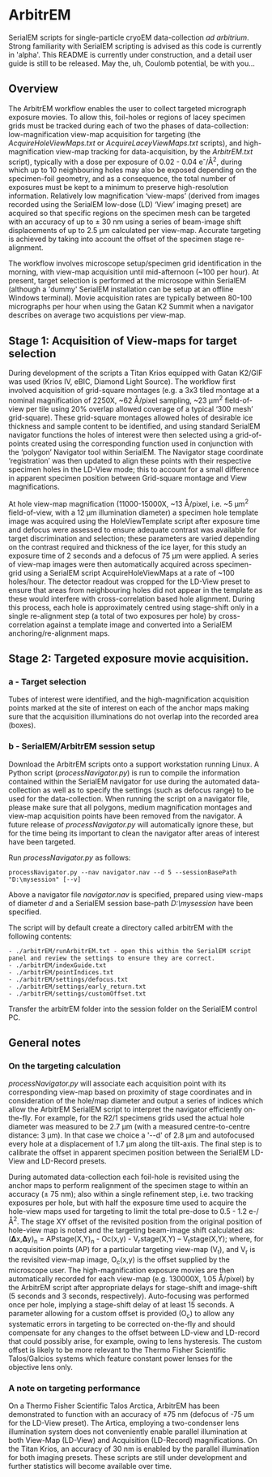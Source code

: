 # ArbitrEM
SerialEM scripts for single-particle cryoEM data-collection *ad arbitrium*. Strong familiarity with SerialEM scripting is advised as this code is currently in 'alpha'. This README is currently under construction, and a detail user guide is still to be released. May the, uh, Coulomb potential, be with you...

## Overview
The ArbitrEM workflow enables the user to collect targeted micrograph exposure movies. To allow this, foil-holes or regions of lacey specimen grids must be tracked during each of two the phases of data-collection: low-magnification view-map acquisition for targeting (the *AcquireHoleViewMaps.txt* or *AcquireLaceyViewMaps.txt* scripts), and high-magnification view-map tracking for data-acquisition, by the *ArbitrEM.txt* script), typically with a dose per exposure of 0.02 - 0.04 e<sup>-</sup>/Å<sup>2</sup>, during which up to 10 neighbouring holes may also be exposed depending on the specimen-foil geometry, and as a consequence, the total number of exposures must be kept to a minimum to preserve high-resolution information. Relatively low magnification ‘view-maps’ (derived from images recorded using the SerialEM low-dose (LD) ‘View’ imaging preset) are acquired so that specific regions on the specimen mesh can be targeted with an accuracy of up to ± 30 nm using a series of beam-image shift displacements of up to 2.5 µm calculated per view-map. Accurate targeting is achieved by taking into account the offset of the specimen stage re-alignment. 

The workflow involves microscope setup/specimen grid identification in the morning, with view-map acquisition until mid-afternoon (~100 per hour). At present, target selection is performed at the microsope within SerialEM (although a 'dummy' SerialEM installation can be setup at an offline Windows terminal). Movie acquisition rates are typically between 80-100 micrographs per hour when using the Gatan K2 Summit when a navigator describes on average two acquistions per view-map.

## Stage 1: Acquisition of View-maps for target selection
During development of the scripts a Titan Krios equipped with Gatan K2/GIF was used (Krios IV, eBIC, Diamond Light Source). The workflow first involved acquisition of grid-square montages (e.g. a 3x3 tiled montage at a nominal magnification of 2250X, ~62 Å/pixel sampling, ~23 µm<sup>2</sup> field-of-view per tile using 20% overlap allowed coverage of a typical ‘300 mesh’ grid-square). These grid-square montages allowed holes of desirable ice thickness and sample content to be identified, and using standard SerialEM navigator functions the holes of interest were then selected using a grid-of-points created using the corresponding function used in conjunction with the ‘polygon’ Navigator tool within SerialEM. The Navigator stage coordinate ‘registration’ was then updated to align these points with their respective specimen holes in the LD-View mode; this to account for a small difference in apparent specimen position between Grid-square montage and View magnifications. 

At hole view-map magnification (11000-15000X, ~13 Å/pixel, i.e. ~5 µm<sup>2</sup> field-of-view, with a 12 µm illumination diameter) a specimen hole template image was acquired using the HoleViewTemplate script after exposure time and defocus were assessed to ensure adequate contrast was available for target discrimination and selection; these parameters are varied depending on the contrast required and thickness of the ice layer, for this study an exposure time of 2 seconds and a defocus of 75 µm were applied. A series of view-map images were then automatically acquired across specimen-grid using a SerialEM script AcquireHoleViewMaps at a rate of ~100 holes/hour. The detector readout was cropped for the LD-View preset to ensure that areas from neighbouring holes did not appear in the template as these would interfere with cross-correlation based hole alignment. During this process, each hole is approximately centred using stage-shift only in a single re-alignment step (a total of two exposures per hole) by cross-correlation against a template image and converted into a SerialEM anchoring/re-alignment maps. 

## Stage 2: Targeted exposure movie acquisition.

### a - Target selection
Tubes of interest were identified, and the high-magnification acquisition points marked at the site of interest on each of the anchor maps making sure that the acquisition illuminations do not overlap into the recorded area (boxes). 

### b - SerialEM/ArbitrEM session setup
Download the ArbitrEM scripts onto a support workstation running Linux. A Python script (*processNavigator.py*) is run to compile the information contained within the SerialEM navigator for use during the automated data-collection as well as to specify the settings (such as defocus range) to be used for the data-collection. When running the script on a navigator file, please make sure that all polygons, medium magnification montages and view-map acquisition points have been removed from the navigator. A future release of *processNavigator.py* will automatically ignore these, but for the time being its important to clean the navigator after areas of interest have been targeted.

Run *processNavigator.py* as follows:

```
processNavigator.py --nav navigator.nav --d 5 --sessionBasePath "D:\mysession" [--v]                                                   
```

Above a navigator file *navigator.nav* is specified, prepared using view-maps of diameter *d* and a SerialEM session base-path *D:\mysession* have been specified.

The script will by default create a directory called arbitrEM with the following contents:

    - ./arbitrEM/runArbitrEM.txt - open this within the SerialEM script panel and review the settings to ensure they are correct.
    - ./arbitrEM/indexGuide.txt
    - ./arbitrEM/pointIndices.txt
    - ./arbitrEM/settings/defocus.txt
    - ./arbitrEM/settings/early_return.txt
    - ./arbitrEM/settings/customOffset.txt

Transfer the arbitrEM folder into the session folder on the SerialEM control PC.

## General notes

### On the targeting calculation
*processNavigator.py* will associate each acquisition point with its corresponding view-map based on proximity of stage coordinates and in consideration of the hole/map diameter and output a series of indices which allow the ArbitrEM SerialEM script to interpret the navigator efficiently on-the-fly. For example, for the R2/1 specimens grids used the actual hole diameter was measured to be 2.7 µm (with a measured centre-to-centre distance: 3 µm). In that case we choice a  '--d' of 2.8 µm and autofocused every hole at a displacement of 1.7 µm along the tilt-axis. The final step is to calibrate the offset in apparent specimen position between the SerialEM LD-View and LD-Record presets. 

During automated data-collection each foil-hole is revisited using the anchor maps to perform realignment of the specimen stage to within an accuracy (± 75 nm); also within a single refinement step, i.e. two tracking exposures per hole, but with half the exposure time used to acquire the hole-view maps used for targeting to limit the total pre-dose to 0.5 - 1.2 e-/Å<sup>2</sup>.  The stage XY offset of the revisited position from the original position of hole-view map is noted and the targeting beam-image shift calculated as: (𝚫x,𝚫y)<sub>n</sub> = APstage(X,Y)<sub>n</sub>  - Oc(x,y) - V<sub>r</sub>stage(X,Y) – V<sub>t</sub>stage(X,Y); where, for n acquisition points (AP) for a particular targeting view-map (V<sub>t</sub>), and V<sub>r</sub> is the revisited view-map image, O<sub>c</sub>(x,y) is the offset supplied by the microscope user. The high-magnification exposure movies are then automatically recorded for each view-map (e.g. 130000X, 1.05 Å/pixel) by the ArbitrEM script after appropriate delays for stage-shift and image-shift (5 seconds and 3 seconds, respectively). Auto-focusing was performed once per hole, implying a stage-shift delay of at least 15 seconds. A parameter allowing for a custom offset is provided (O<sub>c</sub>) to allow any systematic errors in targeting to be corrected on-the-fly and should compensate for any changes to the offset between LD-view and LD-record that could possibly arise, for example, owing to lens hysteresis. The custom offset is likely to be more relevant to the Thermo Fisher Scientific Talos/Galcios systems which feature constant power lenses for the objective lens only. 

### A note on targeting performance
On a Thermo Fisher Scientific Talos Arctica, ArbitrEM has been demonstrated to function with an accuracy of ±75 nm (defocus of -75 um for the LD-View preset). The Artica, employing a two-condenser lens illumination system does not conveniently enable parallel illumination at both View-Map (LD-View) and Acquisition (LD-Record) magnifications. On the Titan Krios, an accuracy of 30 nm is enabled by the parallel illumination for both imaging presets. These scripts are still under development and further statistics will become available over time.



